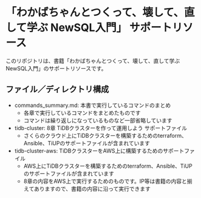 # 「わかばちゃんとつくって、壊して、直して学ぶ NewSQL入門」 サポートリソース

このリポジトリは、書籍「わかばちゃんとつくって、壊して、直して学ぶ NewSQL入門」のサポートリソースです。

## ファイル／ディレクトリ構成

- commands_summary.md: 本書で実行しているコマンドのまとめ
  - 各章で実行しているコマンドをまとめたものです
  - コマンドは繰り返しになっているものなど一部省略しています
- tidb-cluster: 8章 TiDBクラスターを作って運用しよう サポートファイル
  - さくらのクラウド上にTiDBクラスターを構築するためのterraform、Ansible、TiUPのサポートファイルが含まれています
- tidb-cluster-aws: TiDBクラスターをAWS上に構築するためのサポートファイル
  - AWS上にTiDBクラスターを構築するためのterraform、Ansible、TiUPのサポートファイルが含まれています
  - 8章の内容をAWS上で実行するためのものです。IP等は書籍の内容と揃えてありますので、書籍の内容に沿って実行できます